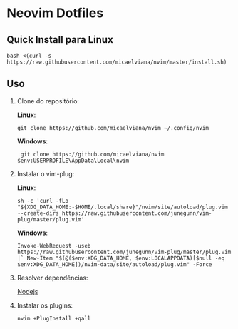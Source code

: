 # Neovim Dotfiles

## Quick Install para Linux

``` bash <(curl -s https://raw.githubusercontent.com/micaelviana/nvim/master/install.sh) ```

## Uso

1. Clone do repositório:

    **Linux**:

   ```git clone https://github.com/micaelviana/nvim ~/.config/nvim```
   
   **Windows**:
   
   ``` git clone https://github.com/micaelviana/nvim $env:USERPROFILE\AppData\Local\nvim```

2. Instalar o vim-plug:

    **Linux**:

   ```sh -c 'curl -fLo "${XDG_DATA_HOME:-$HOME/.local/share}"/nvim/site/autoload/plug.vim --create-dirs https://raw.githubusercontent.com/junegunn/vim-plug/master/plug.vim'```
   
   **Windows**:
   
   ```Invoke-WebRequest -useb https://raw.githubusercontent.com/junegunn/vim-plug/master/plug.vim |`
    New-Item "$(@($env:XDG_DATA_HOME, $env:LOCALAPPDATA)[$null -eq $env:XDG_DATA_HOME])/nvim-data/site/autoload/plug.vim" -Force```

3. Resolver dependências:

   [Nodejs](https://nodejs.org/en/download/)
   
4. Instalar os plugins:

    ```nvim +PlugInstall +qall``` 
